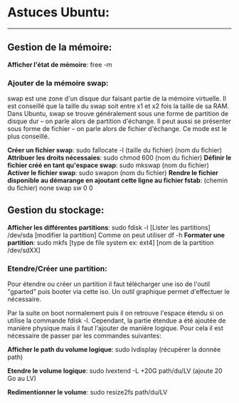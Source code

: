 # Astuces Ubuntu:
-----
## Gestion de la mémoire:

**Afficher l'état de mémoire**: free -m

### Ajouter de la mémoire swap:
swap est une zone d'un disque dur faisant partie de la mémoire virtuelle. Il est conseillé que la taille du swap soit entre x1 et x2 fois la taille de sa RAM. Dans Ubuntu, swap se trouve généralement sous une forme de partition de disque dur – on parle alors de partition d'échange. Il peut aussi se présenter sous forme de fichier – on parle alors de fichier d'échange. Ce mode est le plus conseillé.

**Créer un fichier swap**: sudo fallocate -l (taille du fichier) (nom du fichier)
**Attribuer les droits nécessaies**: sudo chmod 600 (nom du fichier)
**Définir le fichier créé en tant qu'espace swap**: sudo mkswap (nom du fichier)
**Activer le fichier swap**: sudo swapon (nom du fichier)
**Rendre le fichier disponible au démarange en ajoutant cette ligne au fichier fstab**: (chemin du fichier) none swap sw 0 0 

## Gestion du stockage:

**Afficher les différentes partitions**: sudo fdisk -l [Lister les partitions] /dev/sda [modifier la partition] Comme on peut utiliser df -h
**Formater une partition**: sudo mkfs [type de file system ex: ext4] [nom de la partition /dev/sdXX]
### Etendre/Créer une partition:
Pour étendre ou créer un partition il faut télécharger une iso de l'outil "gparted" puis booter via cette iso. Un outil graphique permet d'effectuer le nécessaire.

Par la suite on boot normalement puis il on retrouve l'espace étendu si on utilise la commande fdisk -l. Cependant, la partie étendue a été ajoutée de manière physique mais il faut l'ajouter de manière logique. Pour cela il est nécessaire de passer par les commandes suivantes:

**Afficher le path du volume logique**: sudo lvdisplay  (récupérer la donnée path)

**Etendre le volume logique**: sudo lvextend -L +20G path/du/LV (ajoute 20 Go au LV)

**Redimentionner le volume**: sudo resize2fs path/du/LV
